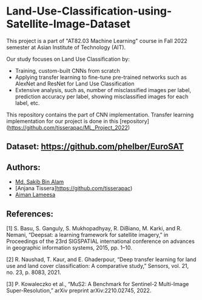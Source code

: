 # Land-Use-Classification-using-Satellite-Image-Dataset <br>
This project is a part of "AT82.03 Machine Learning" course in Fall 2022 semester at Asian Institute of Technology (AIT). <br>

Our study focuses on Land Use Classification by: <br>
- Training, custom-built CNNs from scratch <br>
- Applying  transfer learning to fine-tune pre-trained networks such as AlexNet and ResNet for Land Use Classification <br>
- Extensive analysis, such as, number of misclassified images per label, prediction accuracy per label, showing misclassified images for each label, etc.

This repository contains the part of CNN implementation. Transfer learning implementation for our project is done in this [repository] (https://github.com/tisserapac/ML_Project_2022)

## Dataset: https://github.com/phelber/EuroSAT

## Authors:
- [Md. Sakib Bin Alam](https://github.com/SakibBinAlam)
- [Anjana Tissera]https://github.com/tisserapac)
- [Aiman Lameesa](https://github.com/aimanlameesa)

## References:
[1]  S. Basu, S. Ganguly, S. Mukhopadhyay, R. DiBiano, M. Karki, and R. Nemani, “Deepsat: a learning framework for satellite 
      imagery,” in Proceedings of the 23rd SIGSPATIAL international conference on advances in geographic information systems, 2015, 
      pp. 1–10.

[2] R. Naushad, T. Kaur, and E. Ghaderpour, “Deep transfer learning for land use and land cover classification: A comparative study,” 
     Sensors, vol. 21, no. 23, p. 8083, 2021.

[3] P. Kowaleczko et al., “MuS2: A Benchmark for Sentinel-2 Multi-Image Super-Resolution,” arXiv preprint arXiv:2210.02745, 2022.
